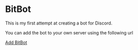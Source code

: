 # BitBot
This is my first attempt at creating a bot for Discord.

You can add the bot to your own server using the following url

[Add BitBot](https://discordapp.com/oauth2/authorize?client_id=640663946571022336&scope=bot)
